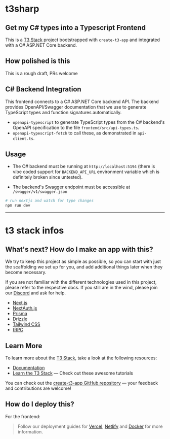 
# t3sharp

## Get my C# types into a Typescript Frontend 

This is a [T3 Stack](https://create.t3.gg/) project bootstrapped with `create-t3-app` and integrated with a C# ASP.NET Core backend.

## How polished is this

This is a rough draft, PRs welcome

## C# Backend Integration

This frontend connects to a C# ASP.NET Core backend API. The backend provides OpenAPI/Swagger documentation that we use to generate TypeScript types and function signatures automatically.

- `openapi-typescript` to generate TypeScript types from the C# backend's OpenAPI specification to the file `frontend/src/api-types.ts`.
- `openapi-typescript-fetch` to call these, as demonstrated in `api-client.ts`.


## Usage

- The C# backend must be running at `http://localhost:5194` (there is vibe coded support for `BACKEND_API_URL` environment variable which is definitely broken since untested). 

- The backend's Swagger endpoint must be accessible at `/swagger/v1/swagger.json`

```bash
# run nextjs and watch for type changes
npm run dev
```

---

# t3 stack infos 

## What's next? How do I make an app with this?

We try to keep this project as simple as possible, so you can start with just the scaffolding we set up for you, and add additional things later when they become necessary.

If you are not familiar with the different technologies used in this project, please refer to the respective docs. If you still are in the wind, please join our [Discord](https://t3.gg/discord) and ask for help.

- [Next.js](https://nextjs.org)
- [NextAuth.js](https://next-auth.js.org)
- [Prisma](https://prisma.io)
- [Drizzle](https://orm.drizzle.team)
- [Tailwind CSS](https://tailwindcss.com)
- [tRPC](https://trpc.io)

## Learn More

To learn more about the [T3 Stack](https://create.t3.gg/), take a look at the following resources:

- [Documentation](https://create.t3.gg/)
- [Learn the T3 Stack](https://create.t3.gg/en/faq#what-learning-resources-are-currently-available) — Check out these awesome tutorials

You can check out the [create-t3-app GitHub repository](https://github.com/t3-oss/create-t3-app) — your feedback and contributions are welcome!

## How do I deploy this?

For the frontend: 

> Follow our deployment guides for [Vercel](https://create.t3.gg/en/deployment/vercel), [Netlify](https://create.t3.gg/en/deployment/netlify) and [Docker](https://create.t3.gg/en/deployment/docker) for more information.
